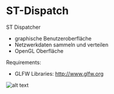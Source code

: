# ST-Dispatch
ST Dispatcher

- graphische Benutzeroberfläche
- Netzwerkdaten sammeln und verteilen
- OpenGL Oberfläche


Requirements:
- GLFW Libraries: http://www.glfw.org


![alt text](http://s11.postimg.org/ipcrpygzl/Bildschirmfoto_2016_03_08_um_16_57_31.png "Struktogramm")
